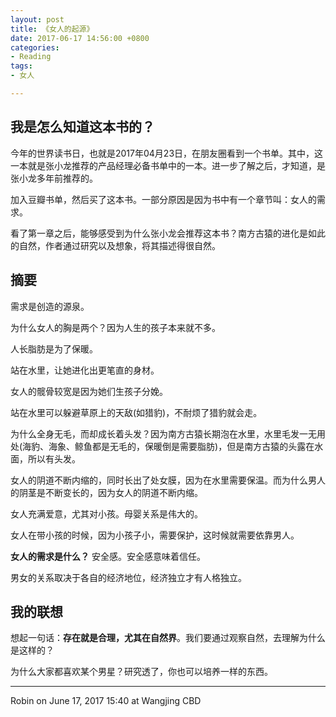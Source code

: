 ```yaml
---
layout: post
title: 《女人的起源》
date: 2017-06-17 14:56:00 +0800
categories:
- Reading
tags:
- 女人

---
```


## 我是怎么知道这本书的？

今年的世界读书日，也就是2017年04月23日，在朋友圈看到一个书单。其中，这一本就是张小龙推荐的产品经理必备书单中的一本。进一步了解之后，才知道，是张小龙多年前推荐的。

加入豆瓣书单，然后买了这本书。一部分原因是因为书中有一个章节叫：女人的需求。

看了第一章之后，能够感受到为什么张小龙会推荐这本书？南方古猿的进化是如此的自然，作者通过研究以及想象，将其描述得很自然。

## 摘要

需求是创造的源泉。

为什么女人的胸是两个？因为人生的孩子本来就不多。

人长脂肪是为了保暖。

站在水里，让她进化出更笔直的身材。

女人的髋骨较宽是因为她们生孩子分娩。

站在水里可以躲避草原上的天敌(如猎豹)，不耐烦了猎豹就会走。

为什么全身无毛，而却成长着头发？因为南方古猿长期泡在水里，水里毛发一无用处(海豹、海象、鲸鱼都是无毛的，保暖倒是需要脂肪)，但是南方古猿的头露在水面，所以有头发。

女人的阴道不断内缩的，同时长出了处女膜，因为在水里需要保温。而为什么男人的阴茎是不断变长的，因为女人的阴道不断内缩。

女人充满爱意，尤其对小孩。母婴关系是伟大的。

女人在带小孩的时候，因为小孩子小，需要保护，这时候就需要依靠男人。

**女人的需求是什么？** 安全感。安全感意味着信任。

男女的关系取决于各自的经济地位，经济独立才有人格独立。


## 我的联想

想起一句话：**存在就是合理，尤其在自然界**。我们要通过观察自然，去理解为什么是这样的？

为什么大家都喜欢某个男星？研究透了，你也可以培养一样的东西。

----

Robin on June 17, 2017 15:40 at Wangjing CBD
